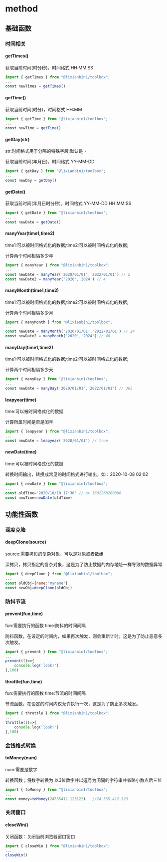 # method

## 基础函数

### 时间相关

#### getTimes()

获取当前时间(时分秒)，时间格式 HH:MM:SS

```js
import { getTimes } from "@lixianbin1/toolbox";
...
const newTimes = getTimes()
```

#### getTime()

获取当前时间(时分)，时间格式 HH:MM

```js
import { getTime } from "@lixianbin1/toolbox";
...
const newTime = getTime()
```

#### getDay(str)

str:时间格式用于分隔的特殊字段;默认是 `-`

获取当前时间(年月日)，时间格式 YY-MM-DD

```js
import { getDay } from "@lixianbin1/toolbox";
...
const newDay = getDay()
```

#### getDate()

获取当前时间(年月日时分秒)，时间格式 YY-MM-DD HH:MM:SS

```js
import { getDate } from "@lixianbin1/toolbox";
...
const newDate = getDate()
```

#### manyYear(time1,time2)

time1:可以被时间格式化的数据;time2:可以被时间格式化的数据;

计算两个时间相隔多少年

```js
import { manyYear } from "@lixianbin1/toolbox";
...
const newDate = manyYear('2020/01/01','2022/01/01') // 2
const newDate2 = manyYear('2020','2024') // 4
```

#### manyMonth(time1,time2)

time1:可以被时间格式化的数据;time2:可以被时间格式化的数据;

计算两个时间相隔多少月

```js
import { manyMonth } from "@lixianbin1/toolbox";
...
const newDate = manyMonth('2020/01/01','2022/01/01') // 24
const newDate2 = manyMonth('2020','2024') // 48
```

#### manyDay(time1,time2)

time1:可以被时间格式化的数据;time2:可以被时间格式化的数据;

计算两个时间相隔多少天

```js
import { manyDay } from "@lixianbin1/toolbox";
...
const newDate = manyDay('2020/01/01','2022/01/01') // 365
```

#### leapyear(time)

time:可以被时间格式化的数据

计算所属时间是否是闰年

```js
import { leapyear } from "@lixianbin1/toolbox";
...
const newDate = leapyear('2020/01/01') // true
```

#### newDate(time)

time:可以被时间格式化的数据

转换时间输出，转换成常见的时间格式进行输出，如：2020-10-08 02:02

```js
import { newDate } from "@lixianbin1/toolbox";
...
const oldTime='2020/10/10 17:30' // or 1602268200000
const newTime=newDate(oldTime)
```

## 功能性函数

### 深度克隆

#### deepClone(source)

source:需要拷贝的复杂对象，可以是对象或者数组

深拷贝，拷贝指定的复杂对象，这是为了防止数据的内存地址一样导致的数据异常

```js
import { deepClone } from "@lixianbin1/toolbox";
...
const oldObj={name:"myname"}
const newObj=deepClone(oldObj)
```

### 防抖节流

#### prevent(fun,time)

fun:需要执行的函数 time:防抖的时间间隔

防抖函数，在设定的时间内，如果再次触发，则会重新计时。这是为了防止恶意多次触发。
```js
import { prevent } from "@lixianbin1/toolbox";
...
prevent(()=>{
    console.log('look!')
},100)
```

#### throttle(fun,time)

fun:需要执行的函数 time:节流的时间间隔

节流函数，在设定的时间内仅允许执行一次，这是为了防止多次触发。
```js
import { throttle } from "@lixianbin1/toolbox";
...
throttle(()=>{
    console.log('look!')
},100)
```

### 金钱格式转换

#### toMoney(num)

num:需要是数字

转换函数；将数字转换为 以3位数字并以逗号为间隔的字符串并省略小数点后三位

```js
import { toMoney } from "@lixianbin1/toolbox";
...
const money=toMoney(24535412.123122)   //24,535,412.123
```

### 关闭窗口

#### closeWin()

关闭函数：关闭当前浏览器窗口窗口

```js
import { closeWin } from "@lixianbin1/toolbox";
...
closeWin()
```